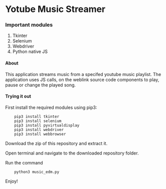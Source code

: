 # Yotube Music Streamer

### Important modules
1. Tkinter
2. Selenium
3. Webdriver
4. Python native JS

#### About 
This application streams music from a specifed youtube music playlist. The application uses JS calls, on the weblink source code components to play, pause or change the played song.

#### Trying it out
First install the required modules using pip3:

        
        pip3 install tkinter
        pip3 install selenium
        pip3 install pyvirtualdisplay
        pip3 install webdriver
        pip3 install webbrowser
        
        
Download the zip of this repository and extract it.

Open terminal and navigate to the downloaded repository folder.

Run the command 
```
    python3 music_edm.py
```
    
Enjoy!
